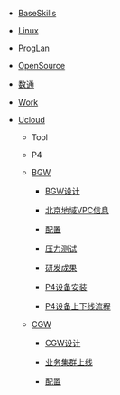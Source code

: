 <!-- docs/_sidebar.md -->

* [BaseSkills](BaseSkills/_sidebar.md)

* [Linux](Linux/_sidebar.md)

* [ProgLan](ProgLan/_sidebar.md)

* [OpenSource]((OpenSource/_sidebar.md))

* [数通](数通/_sidebar.md)
* [Work](Work/_sidebar.md)

* [Ucloud](Ucloud/_sidebar.md)
  * Tool
  * P4
  * [BGW](Ucloud/bgw/readme.md)
    
    * [BGW设计](Ucloud/bgw/Ucloud/bgw.md)
    
    * [北京地域VPC信息](Ucloud/bgw/北京地域VPC信息.md)
    
    * [配置](Ucloud/bgw/配置.md)
    
    * [压力测试](Ucloud/bgw/压力测试.md)
    
    * [研发成果](Ucloud/bgw/研发成果.md)
    
    * [P4设备安装](Ucloud/bgw/P4设备安装.md)
    
    * [P4设备上下线流程](Ucloud/bgw/P4设备上下线流程.md)
  
  * [CGW](cgw/readme.md)
    
    * [CGW设计](cgw/cgw.md)
    
    * [业务集群上线](cgw/业务集群上线.md)
    
    * [配置](cgw/配置.md)
